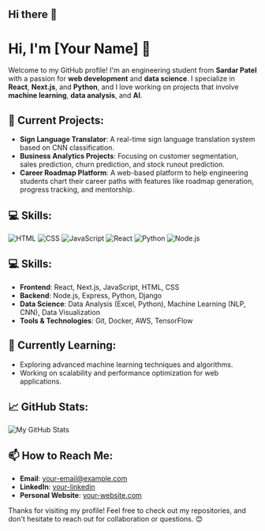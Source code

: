 ## Hi there 👋

<!--
**Tanvip799/Tanvip799** is a ✨ _special_ ✨ repository because its `README.md` (this file) appears on your GitHub profile.

Here are some ideas to get you started:

- 🔭 I’m currently working on ...
- 🌱 I’m currently learning ...
- 👯 I’m looking to collaborate on ...
- 🤔 I’m looking for help with ...
- 💬 Ask me about ...
- 📫 How to reach me: ...
- 😄 Pronouns: ...
- ⚡ Fun fact: ...
-->
# Hi, I'm [Your Name] 👋

Welcome to my GitHub profile! I'm an engineering student from **Sardar Patel** with a passion for **web development** and **data science**. I specialize in **React**, **Next.js**, and **Python**, and I love working on projects that involve **machine learning**, **data analysis**, and **AI**.

## 🚀 Current Projects:
- **Sign Language Translator**: A real-time sign language translation system based on CNN classification.
- **Business Analytics Projects**: Focusing on customer segmentation, sales prediction, churn prediction, and stock runout prediction.
- **Career Roadmap Platform**: A web-based platform to help engineering students chart their career paths with features like roadmap generation, progress tracking, and mentorship.
## 💻 Skills:
![HTML](https://img.shields.io/badge/HTML-5%20-%23E34F26?style=flat&logo=html5&logoColor=white)
![CSS](https://img.shields.io/badge/CSS-3%20-%231572B6?style=flat&logo=css3&logoColor=white)
![JavaScript](https://img.shields.io/badge/JavaScript-ES6%20-%23F7DF1E?style=flat&logo=javascript&logoColor=black)
![React](https://img.shields.io/badge/React-%2320232a?style=flat&logo=react&logoColor=%2361DAFB)
![Python](https://img.shields.io/badge/Python-%233776AB?style=flat&logo=python&logoColor=white)
![Node.js](https://img.shields.io/badge/Node.js-%23339933?style=flat&logo=node.js&logoColor=white)

## 💻 Skills:
- **Frontend**: React, Next.js, JavaScript, HTML, CSS
- **Backend**: Node.js, Express, Python, Django
- **Data Science**: Data Analysis (Excel, Python), Machine Learning (NLP, CNN), Data Visualization
- **Tools & Technologies**: Git, Docker, AWS, TensorFlow

## 🌱 Currently Learning:
- Exploring advanced machine learning techniques and algorithms.
- Working on scalability and performance optimization for web applications.

## 📈 GitHub Stats:
![My GitHub Stats](https://github-readme-stats.vercel.app/api?username=your-github-username&show_icons=true&hide_title=true)

## 📫 How to Reach Me:
- **Email**: your-email@example.com
- **LinkedIn**: [your-linkedin](https://www.linkedin.com/in/your-linkedin)
- **Personal Website**: [your-website.com](https://your-website.com)

Thanks for visiting my profile! Feel free to check out my repositories, and don't hesitate to reach out for collaboration or questions. 😊

